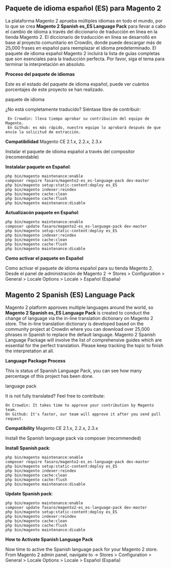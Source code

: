 ## Paquete de idioma español (ES) para Magento 2

La plataforma Magento 2 aprueba múltiples idiomas en todo el mundo, por lo que se crea **Magento 2 Spanish es_ES Language Pack** para llevar a cabo el cambio de idioma a través del diccionario de traducción en línea en la tienda Magento 2. El diccionario de traducción en línea se desarrolló en base al proyecto comunitario en Crowdin, donde puede descargar más de 25,000 frases en español para reemplazar el idioma predeterminado.
El paquete de idioma español Magento 2 incluirá la lista de guías completas que son esenciales para la traducción perfecta. Por favor, siga el tema para terminar la interpretación en absoluto.

**Proceso del paquete de idiomas**

Este es el estado del paquete de idioma español, puede ver cuántos porcentajes de este proyecto se han realizado.

paquete de idioma

¿No está completamente traducido? Siéntase libre de contribuir:

     En Crowdin: lleva tiempo aprobar su contribución del equipo de Magento.
     En Github: es más rápido, nuestro equipo lo aprobará después de que envíe la solicitud de extracción.

**Compatibilidad**
Magento CE 2.1.x, 2.2.x, 2.3.x

Instalar el paquete de idioma español a través del compositor (recomendable)

**Instalalar paquete en Español**:

```
php bin/magento maintenance:enable
composer require fasaro/magento2-es_es-language-pack dev-master
php bin/magento setup:static-content:deploy es_ES
php bin/magento indexer:reindex
php bin/magento cache:clean
php bin/magento cache:flush
php bin/magento maintenance:disable

```

**Actualizacón paquete en Español**:

```
php bin/magento maintenance:enable
composer update fasaro/magento2-es_es-language-pack dev-master
php bin/magento setup:static-content:deploy es_ES
php bin/magento indexer:reindex
php bin/magento cache:clean
php bin/magento cache:flush
php bin/magento maintenance:disable

```
**Como activar el paquete en Español**

Como activar el paquete de idioma español para su tienda Magento 2. Desde el panel de administración de Magento 2 
  →   Stores > Configuration > General > Locale Options > Locale > Español (España)



## Magento 2 Spanish (ES) Language Pack

Magento 2 platform approves multiple languages around the world, so **Magento 2 Spanish es_ES Language Pack** is created to conduct the change of language via the in-line translation dictionary on Magento 2 store. The in-line translation dictionary is developed based on the community project at Crowdin where you can download over 25,000 phrases in Spanish to replace the default language.
			Magento 2 Spanish Language Package will involve the list of comprehensive guides which are essential for the perfect translation. Please keep tracking the topic to finish the interpretation at all.

**Language Package Process**

This is status of Spanish Language Pack, you can see how many percentage of this project has been done.

language pack

It is not fully translated? Feel free to contribute:

    On Crowdin: It takes time to approve your contribution by Magento team.
    On Github: It's faster, our team will approve it after you send pull request.

**Compatibility**
Magento CE 2.1.x, 2.2.x, 2.3.x

Install the Spanish language pack via composer (recommended)

**Install Spanish pack**:

```
php bin/magento maintenance:enable
composer require fasaro/magento2-es_es-language-pack dev-master
php bin/magento setup:static-content:deploy es_ES
php bin/magento indexer:reindex
php bin/magento cache:clean
php bin/magento cache:flush
php bin/magento maintenance:disable

```


**Update  Spanish pack**:

```
php bin/magento maintenance:enable
composer update fasaro/magento2-es_es-language-pack dev-master
php bin/magento setup:static-content:deploy es_ES
php bin/magento indexer:reindex
php bin/magento cache:clean
php bin/magento cache:flush
php bin/magento maintenance:disable

```
**How to Activate Spanish Language Pack**

Now time to active the Spanish language pack for your Magento 2 store. From Magento 2 admin panel, navigate to 
  →   Stores > Configuration > General > Locale Options > Locale > Español (España)
